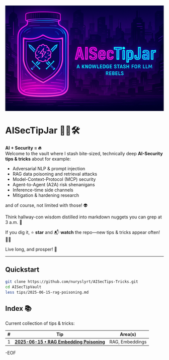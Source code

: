 <!--
```
    **********************************************************************************
    *                                                                                *
    *  █████╗ ██╗███████╗███████╗ ██████╗████████╗██╗██████╗     ██╗ █████╗ ██████╗  *
    * ██╔══██╗██║██╔════╝██╔════╝██╔════╝╚══██╔══╝██║██╔══██╗    ██║██╔══██╗██╔══██╗ *
    * ███████║██║███████╗█████╗  ██║        ██║   ██║██████╔╝    ██║███████║██████╔╝ *
    * ██╔══██║██║╚════██║██╔══╝  ██║        ██║   ██║██╔═══╝██   ██║██╔══██║██╔══██╗ *
    * ██║  ██║██║███████║███████╗╚██████╗   ██║   ██║██║    ╚█████╔╝██║  ██║██║  ██║ *
    * ╚═╝  ╚═╝╚═╝╚══════╝╚══════╝ ╚═════╝   ╚═╝   ╚═╝╚═╝     ╚════╝ ╚═╝  ╚═╝╚═╝  ╚═╝ *
    *                                                                                *
    *                                                                                *
    **********************************************************************************                                       
           AISecTipJar – a knowledge stash for LLM rebels & midnight hackers
```
-->
<p align="center">
  <img src="assets/aisectipjar_banner.png" width="560" alt="AISecTipJar">
</p>

# AISecTipJar 🔐🤖🛠️

**AI + Security = 🔥**  
Welcome to the vault where I stash bite-sized, technically deep **AI-Security tips & tricks** about for example:

* Adversarial NLP & prompt injection
* RAG data poisoning and retrieval attacks
* Model-Context-Protocol (MCP) security
* Agent-to-Agent (A2A) risk shenanigans
* Inference-time side channels
* Mitigation & hardening research

and of course, not limited with those! 👽

Think hallway-con wisdom distilled into markdown nuggets you can grep at 3 a.m. 🌙  

If you dig it, ⭐ **star** and 📬 **watch** the repo—new tips & tricks appear often! 🌟🚀

Live long, and prosper! 🖖

---

## Quickstart

```bash
git clone https://github.com/nuryslyrt/AISecTips-Tricks.git
cd AISecTipVault
less tips/2025-06-15-rag-poisoning.md  
```

## Index 📚

Current collection of tips & tricks:

| # | Tip                                                                          | Area(s)         |
| - | ---------------------------------------------------------------------------- | --------------- |
| 1 | **[2025-06-15 • RAG Embedding Poisoning](tips/2025-06-15-rag-poisoning.md)** | RAG, Embeddings |


-EOF